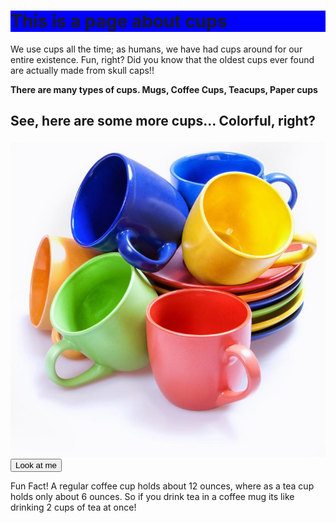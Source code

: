 
<html lang="en">
<head>
  <meta charset="UTF-8">
  <meta name="viewport" content="width=device-width, initial-scale=1.0">
  <title>Beginner HTML Page</title>
  <link rel="stylesheet" href="https://use.typekit.net/txt4pqn.css"> 
  <style>
    /* Class selector */
    .canvas {
      background-color: rgb(0, 0, 355);
    }

.text-blue {
  color: blue;
  font-style: italic; /* Added font style */
  font-weight: bold; /* Added font weight */
  border: 10px outset black; /* Border with outset style */
  padding: 18px; /* Padding */
  overflow: hidden; /* Overflow */
  display: inline-block; /* Display */
  margin: 10px; /* Margin */
  position: relative; /* Position */
}

    
   /* Dropdown */
    .dropdown {
      position: relative;
      display: inline-block;
    }
    
   .dropdown-content {
      display: none;
      position: absolute;
      background-color: #f9f9f9;
      min-width: 260px;
      box-shadow: 0px 8px 16px 0px rgba(0,0,0,0.9);
      z-index: 1;
    }
    
   .dropdown:hover .dropdown-content {
      display: block;
    }
    #paragraph {
     font-weight: bold;
    }
    /* Hover effect */
    .hover-text {
      display: none;
      position: absolute;
      background-color: #f9f9f9;
      border: 1px solid black;
      padding: 10px;
    }
    .text-blue:hover + .hover-text {
      display: block;
    }
  </style>
</head>
<body>

  <h1 class="canvas">This is a page about cups</h1>

  <p class="text-blue">We use cups all the time; as humans, we have had cups around for our entire existence. Fun, right? Did you know that the oldest cups ever found are actually made from skull caps!!
    <span class="hover-text">It leaves to question though what and where these skulls came from though.</span>
  </p>

  <p id="paragraph">There are many types of cups. Mugs, Coffee Cups, Teacups, Paper cups</p>

  <h2>
    <p>
      See, here are some more cups... Colorful, right?
    </p>
  </h2>

  <img src="preview16.jpg" alt="Placeholder Image" class="photo">

  <div class="dropdown">
    <button>Look at me</button>
    <div class="dropdown-content">
      <p>Fun Fact! A regular coffee cup holds about 12 ounces, where as a tea cup holds only about 6 ounces. So if you drink tea in a coffee mug its like drinking 2 cups of tea at once! </p>
    </div>
  </div>

</body>
</html>

</body>
</html>


